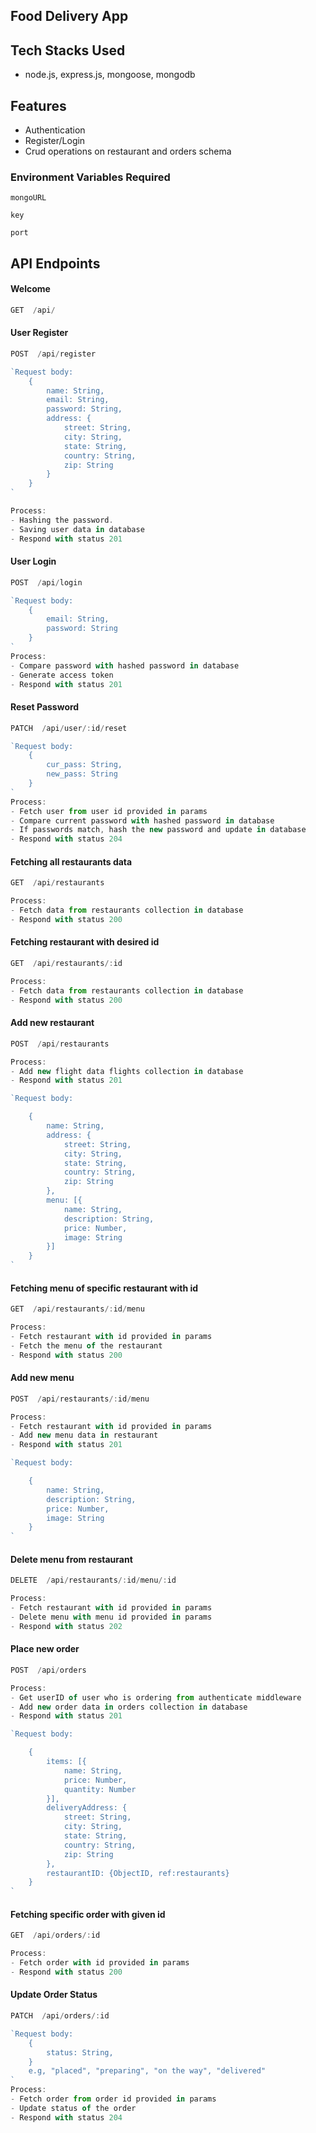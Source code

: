 ## Food Delivery App

## Tech Stacks Used
- node.js, express.js, mongoose, mongodb

## Features 
-  Authentication
-  Register/Login
-  Crud operations on restaurant and orders schema

### Environment Variables Required
`mongoURL`

`key`

`port` 
   
## API Endpoints
   #### Welcome
```javascript
GET  /api/
```

  #### User Register
```javascript
POST  /api/register

`Request body:
    {
        name: String,
        email: String,
        password: String,
        address: {
            street: String,
            city: String,
            state: String,
            country: String,
            zip: String
        }
    }
`

Process:
- Hashing the password.
- Saving user data in database
- Respond with status 201

```
  #### User Login
```javascript
POST  /api/login

`Request body:
    {
        email: String,
        password: String
    }
`
Process:
- Compare password with hashed password in database
- Generate access token
- Respond with status 201

```

  #### Reset Password
```javascript
PATCH  /api/user/:id/reset

`Request body:
    {
        cur_pass: String,
        new_pass: String
    }
`
Process:
- Fetch user from user id provided in params
- Compare current password with hashed password in database
- If passwords match, hash the new password and update in database 
- Respond with status 204

```

  #### Fetching all restaurants data
```javascript
GET  /api/restaurants

Process:
- Fetch data from restaurants collection in database
- Respond with status 200

```

  #### Fetching restaurant with desired id
```javascript
GET  /api/restaurants/:id

Process:
- Fetch data from restaurants collection in database
- Respond with status 200

```

  #### Add new restaurant
```javascript
POST  /api/restaurants

Process:
- Add new flight data flights collection in database
- Respond with status 201

`Request body:

    {
        name: String,
        address: {
            street: String,
            city: String,
            state: String,
            country: String,
            zip: String
        },
        menu: [{
            name: String,
            description: String,
            price: Number,
            image: String
        }]
    }
`
```

  #### Fetching menu of specific restaurant with id
```javascript
GET  /api/restaurants/:id/menu

Process:
- Fetch restaurant with id provided in params
- Fetch the menu of the restaurant
- Respond with status 200

```

  #### Add new menu
```javascript
POST  /api/restaurants/:id/menu

Process:
- Fetch restaurant with id provided in params
- Add new menu data in restaurant
- Respond with status 201

`Request body:

    {
        name: String,
        description: String,
        price: Number,
        image: String
    }
`
```

  #### Delete menu from restaurant
```javascript
DELETE  /api/restaurants/:id/menu/:id

Process:
- Fetch restaurant with id provided in params
- Delete menu with menu id provided in params
- Respond with status 202

```

  #### Place new order
```javascript
POST  /api/orders

Process:
- Get userID of user who is ordering from authenticate middleware
- Add new order data in orders collection in database
- Respond with status 201

`Request body:

    {
        items: [{
            name: String,
            price: Number,
            quantity: Number
        }],
        deliveryAddress: {
            street: String,
            city: String,
            state: String,
            country: String,
            zip: String
        },
        restaurantID: {ObjectID, ref:restaurants}
    }
`
```

  #### Fetching specific order with given id
```javascript
GET  /api/orders/:id

Process:
- Fetch order with id provided in params
- Respond with status 200

```

  #### Update Order Status
```javascript
PATCH  /api/orders/:id

`Request body:
    {
        status: String, 
    }
    e.g, "placed", "preparing", "on the way", "delivered"
`
Process:
- Fetch order from order id provided in params
- Update status of the order
- Respond with status 204

```
